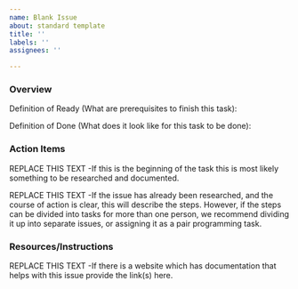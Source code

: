 ```yaml
---
name: Blank Issue
about: standard template
title: ''
labels: ''
assignees: ''

---
```


### Overview
Definition of Ready (What are prerequisites to finish this task):

Definition of Done (What does it look like for this task to be done):

### Action Items
REPLACE THIS TEXT -If this is the beginning of the task this is most likely something to be researched and documented.

REPLACE THIS TEXT -If the issue has already been researched, and the course of action is clear, this will describe the steps.  However, if the steps can be divided into tasks for more than one person, we recommend dividing it up into separate issues, or assigning it as a pair programming task.

### Resources/Instructions
REPLACE THIS TEXT -If there is a website which has documentation that helps with this issue provide the link(s) here.
